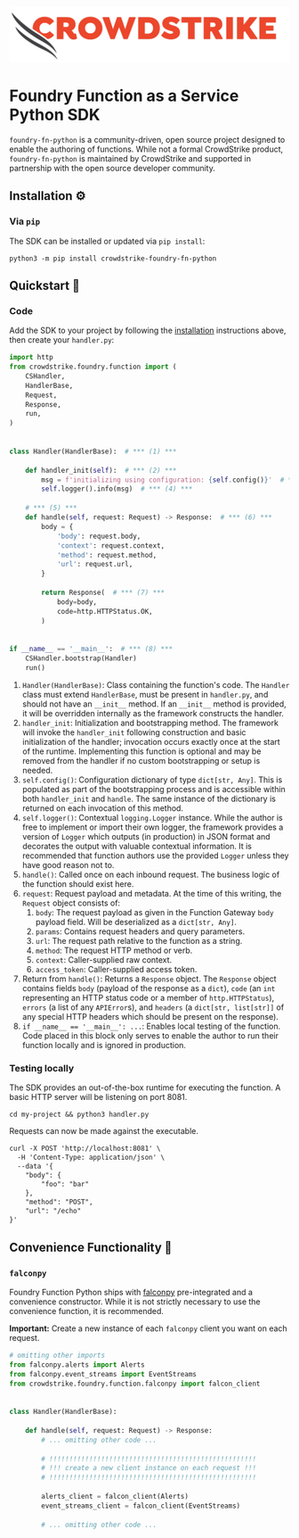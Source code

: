 ![CrowdStrike Falcon](/docs/asset/cs-logo.png?raw=true)

# Foundry Function as a Service Python SDK

`foundry-fn-python` is a community-driven, open source project designed to enable the authoring of functions.
While not a formal CrowdStrike product, `foundry-fn-python` is maintained by CrowdStrike and supported in partnership
with the open source developer community.

## Installation ⚙️

### Via `pip`

The SDK can be installed or updated via `pip install`:

```shell
python3 -m pip install crowdstrike-foundry-fn-python
```

## Quickstart 💫

### Code

Add the SDK to your project by following the [installation](#installation) instructions above,
then create your `handler.py`:

```python
import http
from crowdstrike.foundry.function import (
    CSHandler,
    HandlerBase,
    Request,
    Response,
    run,
)


class Handler(HandlerBase):  # *** (1) ***

    def handler_init(self):  # *** (2) ***
        msg = f'initializing using configuration: {self.config()}'  # *** (3) ***
        self.logger().info(msg)  # *** (4) ***

    # *** (5) ***
    def handle(self, request: Request) -> Response:  # *** (6) ***
        body = {
            'body': request.body,
            'context': request.context,
            'method': request.method,
            'url': request.url,
        }

        return Response(  # *** (7) ***
            body=body,
            code=http.HTTPStatus.OK,
        )


if __name__ == '__main__':  # *** (8) ***
    CSHandler.bootstrap(Handler)
    run()
```

1. `Handler(HandlerBase)`: Class containing the function's code.
   The `Handler` class must extend `HandlerBase`, must be present in `handler.py`, and should not have an `__init__`
   method.
   If an `__init__` method is provided, it will be overridden internally as the framework constructs the handler.
2. `handler_init`: Initialization and bootstrapping method.
   The framework will invoke the `handler_init` following construction and basic initialization of the handler;
   invocation occurs exactly once at the start of the runtime.
   Implementing this function is optional and may be removed from the handler if no custom bootstrapping or setup is
   needed.
3. `self.config()`: Configuration dictionary of type `dict[str, Any]`.
   This is populated as part of the bootstrapping process and is accessible within both `handler_init` and `handle`.
   The same instance of the dictionary is returned on each invocation of this method.
4. `self.logger()`: Contextual `logging.Logger` instance.
   While the author is free to implement or import their own logger, the framework provides a version of `Logger`
   which outputs (in production) in JSON format and decorates the output with valuable contextual information.
   It is recommended that function authors use the provided `Logger` unless they have good reason not to.
5. `handle()`: Called once on each inbound request. The business logic of the function should exist here.
6. `request`: Request payload and metadata. At the time of this writing, the `Request` object consists of:
    1. `body`: The request payload as given in the Function Gateway `body` payload field. Will be deserialized as
       a `dict[str, Any]`.
    2. `params`: Contains request headers and query parameters.
    3. `url`: The request path relative to the function as a string.
    4. `method`: The request HTTP method or verb.
    5. `context`: Caller-supplied raw context.
    6. `access_token`: Caller-supplied access token.
7. Return from `handle()`: Returns a `Response` object.
   The `Response` object contains fields `body` (payload of the response as a `dict`),
   `code` (an `int` representing an HTTP status code or a member of `http.HTTPStatus`),
   `errors` (a list of any `APIError`s), and `headers` (a `dict[str, list[str]]` of any special HTTP headers which
   should be present on the response).
8. `if __name__ == '__main__': ...`: Enables local testing of the function.
   Code placed in this block only serves to enable the author to run their function locally and is ignored in
   production.

### Testing locally

The SDK provides an out-of-the-box runtime for executing the function.
A basic HTTP server will be listening on port 8081.

```shell
cd my-project && python3 handler.py
```

Requests can now be made against the executable.

```shell
curl -X POST 'http://localhost:8081' \
  -H 'Content-Type: application/json' \
  --data '{
    "body": {
        "foo": "bar"
    },
    "method": "POST",
    "url": "/echo"
}'
```

## Convenience Functionality 🧰

### `falconpy`

Foundry Function Python ships with [falconpy](https://github.com/CrowdStrike/falconpy) pre-integrated and a convenience constructor.
While it is not strictly necessary to use the convenience function, it is recommended.

**Important:** Create a new instance of each `falconpy` client you want on each request.

```python
# omitting other imports
from falconpy.alerts import Alerts
from falconpy.event_streams import EventStreams
from crowdstrike.foundry.function.falconpy import falcon_client


class Handler(HandlerBase):

    def handle(self, request: Request) -> Response:
        # ... omitting other code ...

        # !!!!!!!!!!!!!!!!!!!!!!!!!!!!!!!!!!!!!!!!!!!!!!!!!!!!
        # !!! create a new client instance on each request !!!
        # !!!!!!!!!!!!!!!!!!!!!!!!!!!!!!!!!!!!!!!!!!!!!!!!!!!!
        
        alerts_client = falcon_client(Alerts)
        event_streams_client = falcon_client(EventStreams)

        # ... omitting other code ...
```

